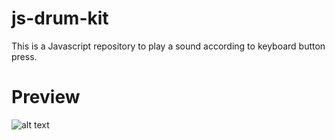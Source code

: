 # js-drum-kit
This is a Javascript repository to play a sound according to keyboard button press.

# Preview
![alt text](https://raw.githubusercontent.com/hasaneljabir/js-drum-kit/preview/js-drum-kit.png)
